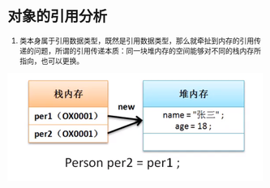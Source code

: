 # 对象的引用分析
1. 类本身属于引用数据类型，既然是引用数据类型，那么就牵扯到内存的引用传递的问题，所谓的引用传递本质：同一块堆内存的空间能够对不同的栈内存所指向，也可以更换。

![](https://github.com/hjj5258/Java/blob/master/JavaSE/img/StackAnalysis02.png)
